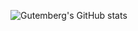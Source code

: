 

![Gutemberg's GitHub stats](https://github-readme-stats.vercel.app/api?username=guttemberg307&show_icons=true&theme=dark)
